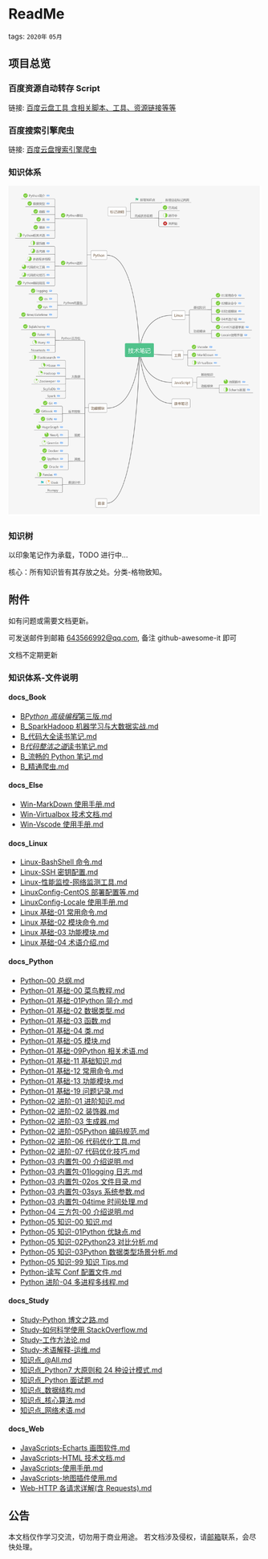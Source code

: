 # ReadMe

tags: `2020年` `05月`

## 项目总览

### 百度资源自动转存 Script

链接: [百度云盘工具 含相关脚本、工具、资源链接等等](https://github.com/fansichao/BaiduPanTools)

### 百度搜索引擎爬虫

链接: [百度云盘搜索引擎爬虫](https://github.com/fansichao/Spiders)

### 知识体系

[![技术体系思维导图.png](https://raw.githubusercontent.com/fansichao/images/master/markdown/01-%E6%8A%80%E6%9C%AF%E7%AC%94%E8%AE%B0%E4%BD%93%E7%B3%BB.png)](https://www.processon.com/view/link/5de7b9a4e4b02996f1dc792d)

### 知识树

以印象笔记作为承载，TODO 进行中...

核心：所有知识皆有其存放之处。分类-格物致知。

## 附件

如有问题或需要文档更新。

可发送邮件到邮箱 643566992@qq.com, 备注 github-awesome-it 即可

文档不定期更新

### 知识体系-文件说明

#### docs_Book

- [B*Python 高级编程*第三版.md](https://github.com/fansichao/awesome-it/blob/master/docs/docs_Book/B_Python高级编程_第三版.md)
- [B_SparkHadoop 机器学习与大数据实战.md](https://github.com/fansichao/awesome-it/blob/master/docs/docs_Book/B_SparkHadoop机器学习与大数据实战.md)
- [B\_代码大全读书笔记.md](https://github.com/fansichao/awesome-it/blob/master/docs/docs_Book/B_代码大全读书笔记.md)
- [B*代码整洁之道*读书笔记.md](https://github.com/fansichao/awesome-it/blob/master/docs/docs_Book/B_代码整洁之道_读书笔记.md)
- [B\_流畅的 Python 笔记.md](https://github.com/fansichao/awesome-it/blob/master/docs/docs_Book/B_流畅的Python笔记.md)
- [B\_精通爬虫.md](https://github.com/fansichao/awesome-it/blob/master/docs/docs_Book/B_精通爬虫.md)

#### docs_Else

- [Win-MarkDown 使用手册.md](https://github.com/fansichao/awesome-it/blob/master/docs/docs_Else/Win-MarkDown使用手册.md)
- [Win-Virtualbox 技术文档.md](https://github.com/fansichao/awesome-it/blob/master/docs/docs_Else/Win-Virtualbox技术文档.md)
- [Win-Vscode 使用手册.md](https://github.com/fansichao/awesome-it/blob/master/docs/docs_Else/Win-Vscode使用手册.md)

#### docs_Linux

- [Linux-BashShell 命令.md](https://github.com/fansichao/awesome-it/blob/master/docs/docs_Linux/Linux-BashShell命令.md)
- [Linux-SSH 密钥配置.md](https://github.com/fansichao/awesome-it/blob/master/docs/docs_Linux/Linux-SSH密钥配置.md)
- [Linux-性能监控-网络监测工具.md](https://github.com/fansichao/awesome-it/blob/master/docs/docs_Linux/Linux-性能监控-网络监测工具.md)
- [LinuxConfig-CentOS 部署配置等.md](https://github.com/fansichao/awesome-it/blob/master/docs/docs_Linux/LinuxConfig-CentOS部署配置等.md)
- [LinuxConfig-Locale 使用手册.md](https://github.com/fansichao/awesome-it/blob/master/docs/docs_Linux/LinuxConfig-Locale使用手册.md)
- [Linux 基础-01 常用命令.md](https://github.com/fansichao/awesome-it/blob/master/docs/docs_Linux/Linux基础-01常用命令.md)
- [Linux 基础-02 模块命令.md](https://github.com/fansichao/awesome-it/blob/master/docs/docs_Linux/Linux基础-02模块命令.md)
- [Linux 基础-03 功能模块.md](https://github.com/fansichao/awesome-it/blob/master/docs/docs_Linux/Linux基础-03功能模块.md)
- [Linux 基础-04 术语介绍.md](https://github.com/fansichao/awesome-it/blob/master/docs/docs_Linux/Linux基础-04术语介绍.md)

#### docs_Python

- [Python-00 总纲.md](https://github.com/fansichao/awesome-it/blob/master/docs/docs_Python/Python-00总纲.md)
- [Python-01 基础-00 菜鸟教程.md](https://github.com/fansichao/awesome-it/blob/master/docs/docs_Python/Python-01基础-00菜鸟教程.md)
- [Python-01 基础-01Python 简介.md](https://github.com/fansichao/awesome-it/blob/master/docs/docs_Python/Python-01基础-01Python简介.md)
- [Python-01 基础-02 数据类型.md](https://github.com/fansichao/awesome-it/blob/master/docs/docs_Python/Python-01基础-02数据类型.md)
- [Python-01 基础-03 函数.md](https://github.com/fansichao/awesome-it/blob/master/docs/docs_Python/Python-01基础-03函数.md)
- [Python-01 基础-04 类.md](https://github.com/fansichao/awesome-it/blob/master/docs/docs_Python/Python-01基础-04类.md)
- [Python-01 基础-05 模块.md](https://github.com/fansichao/awesome-it/blob/master/docs/docs_Python/Python-01基础-05模块.md)
- [Python-01 基础-09Python 相关术语.md](https://github.com/fansichao/awesome-it/blob/master/docs/docs_Python/Python-01基础-09Python相关术语.md)
- [Python-01 基础-11 基础知识.md](https://github.com/fansichao/awesome-it/blob/master/docs/docs_Python/Python-01基础-11基础知识.md)
- [Python-01 基础-12 常用命令.md](https://github.com/fansichao/awesome-it/blob/master/docs/docs_Python/Python-01基础-12常用命令.md)
- [Python-01 基础-13 功能模块.md](https://github.com/fansichao/awesome-it/blob/master/docs/docs_Python/Python-01基础-13功能模块.md)
- [Python-01 基础-19 问题记录.md](https://github.com/fansichao/awesome-it/blob/master/docs/docs_Python/Python-01基础-19问题记录.md)
- [Python-02 进阶-01 进阶知识.md](https://github.com/fansichao/awesome-it/blob/master/docs/docs_Python/Python-02进阶-01进阶知识.md)
- [Python-02 进阶-02 装饰器.md](https://github.com/fansichao/awesome-it/blob/master/docs/docs_Python/Python-02进阶-02装饰器.md)
- [Python-02 进阶-03 生成器.md](https://github.com/fansichao/awesome-it/blob/master/docs/docs_Python/Python-02进阶-03生成器.md)
- [Python-02 进阶-05Python 编码规范.md](https://github.com/fansichao/awesome-it/blob/master/docs/docs_Python/Python-02进阶-05Python编码规范.md)
- [Python-02 进阶-06 代码优化工具.md](https://github.com/fansichao/awesome-it/blob/master/docs/docs_Python/Python-02进阶-06代码优化工具.md)
- [Python-02 进阶-07 代码优化技巧.md](https://github.com/fansichao/awesome-it/blob/master/docs/docs_Python/Python-02进阶-07代码优化技巧.md)
- [Python-03 内置包-00 介绍说明.md](https://github.com/fansichao/awesome-it/blob/master/docs/docs_Python/Python-03内置包-00介绍说明.md)
- [Python-03 内置包-01logging 日志.md](https://github.com/fansichao/awesome-it/blob/master/docs/docs_Python/Python-03内置包-01logging日志.md)
- [Python-03 内置包-02os 文件目录.md](https://github.com/fansichao/awesome-it/blob/master/docs/docs_Python/Python-03内置包-02os文件目录.md)
- [Python-03 内置包-03sys 系统参数.md](https://github.com/fansichao/awesome-it/blob/master/docs/docs_Python/Python-03内置包-03sys系统参数.md)
- [Python-03 内置包-04time 时间处理.md](https://github.com/fansichao/awesome-it/blob/master/docs/docs_Python/Python-03内置包-04time时间处理.md)
- [Python-04 三方包-00 介绍说明.md](https://github.com/fansichao/awesome-it/blob/master/docs/docs_Python/Python-04三方包-00介绍说明.md)
- [Python-05 知识-00 知识.md](https://github.com/fansichao/awesome-it/blob/master/docs/docs_Python/Python-05知识-00知识.md)
- [Python-05 知识-01Python 优缺点.md](https://github.com/fansichao/awesome-it/blob/master/docs/docs_Python/Python-05知识-01Python优缺点.md)
- [Python-05 知识-02Python23 对比分析.md](https://github.com/fansichao/awesome-it/blob/master/docs/docs_Python/Python-05知识-02Python23对比分析.md)
- [Python-05 知识-03Python 数据类型场景分析.md](https://github.com/fansichao/awesome-it/blob/master/docs/docs_Python/Python-05知识-03Python数据类型场景分析.md)
- [Python-05 知识-99 知识 Tips.md](https://github.com/fansichao/awesome-it/blob/master/docs/docs_Python/Python-05知识-99知识Tips.md)
- [Python-读写 Conf 配置文件.md](https://github.com/fansichao/awesome-it/blob/master/docs/docs_Python/Python-读写Conf配置文件.md)
- [Python 进阶-04 多进程多线程.md](https://github.com/fansichao/awesome-it/blob/master/docs/docs_Python/Python进阶-04多进程多线程.md)

#### docs_Study

- [Study-Python 博文之路.md](https://github.com/fansichao/awesome-it/blob/master/docs/docs_Study/Study-Python博文之路.md)
- [Study-如何科学使用 StackOverflow.md](https://github.com/fansichao/awesome-it/blob/master/docs/docs_Study/Study-如何科学使用StackOverflow.md)
- [Study-工作方法论.md](https://github.com/fansichao/awesome-it/blob/master/docs/docs_Study/Study-工作方法论.md)
- [Study-术语解释-运维.md](https://github.com/fansichao/awesome-it/blob/master/docs/docs_Study/Study-术语解释-运维.md)
- [知识点\_@All.md](https://github.com/fansichao/awesome-it/blob/master/docs/docs_Study/知识点_@All.md)
- [知识点\_Python7 大原则和 24 种设计模式.md](https://github.com/fansichao/awesome-it/blob/master/docs/docs_Study/知识点_Python7大原则和24种设计模式.md)
- [知识点\_Python 面试题.md](https://github.com/fansichao/awesome-it/blob/master/docs/docs_Study/知识点_Python面试题.md)
- [知识点\_数据结构.md](https://github.com/fansichao/awesome-it/blob/master/docs/docs_Study/知识点_数据结构.md)
- [知识点\_核心算法.md](https://github.com/fansichao/awesome-it/blob/master/docs/docs_Study/知识点_核心算法.md)
- [知识点\_网络术语.md](https://github.com/fansichao/awesome-it/blob/master/docs/docs_Study/知识点_网络术语.md)

#### docs_Web

- [JavaScripts-Echarts 画图软件.md](https://github.com/fansichao/awesome-it/blob/master/docs/docs_Web/JavaScripts-Echarts画图软件.md)
- [JavaScripts-HTML 技术文档.md](https://github.com/fansichao/awesome-it/blob/master/docs/docs_Web/JavaScripts-HTML技术文档.md)
- [JavaScripts-使用手册.md](https://github.com/fansichao/awesome-it/blob/master/docs/docs_Web/JavaScripts-使用手册.md)
- [JavaScripts-地图插件使用.md](https://github.com/fansichao/awesome-it/blob/master/docs/docs_Web/JavaScripts-地图插件使用.md)
- [Web-HTTP 各请求详解(含 Requests).md](<https://github.com/fansichao/awesome-it/blob/master/docs/docs_Web/Web-HTTP各请求详解(含Requests).md>)

## 公告

本文档仅作学习交流，切勿用于商业用途。
若文档涉及侵权，请[邮箱](643566992@qq.com)联系，会尽快处理。
